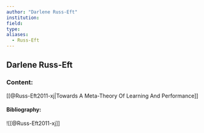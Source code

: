 ```yaml
---
author: "Darlene Russ-Eft"
institution:
field:
type:
aliases:
  - Russ-Eft
---
```


## Darlene Russ-Eft

### Content:
[[@Russ-Eft2011-xj|Towards A Meta-Theory Of Learning And Performance]]

#### Bibliography:

![[@Russ-Eft2011-xj]]